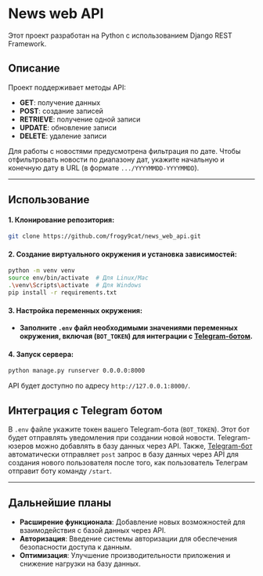 # News web API
Этот проект разработан на Python с использованием Django REST Framework.

## Описание
Проект поддерживает методы API:
  - **GET**: получение данных
  - **POST**: создание записей
  - **RETRIEVE**: получение одной записи
  - **UPDATE**: обновление записи
  - **DELETE**: удаление записи

Для работы с новостями предусмотрена фильтрация по дате. Чтобы отфильтровать новости по диапазону дат, укажите начальную и конечную дату в URL (в формате `.../YYYYMMDD-YYYYMMDD`).

---
## Использование
#### 1. Клонирование репозитория:
  ```bash
  git clone https://github.com/frogy9cat/news_web_api.git
  ```
#### 2. Создание виртуального окружения и установка зависимостей:
  ```bash
  python -m venv venv
  source env/bin/activate  # Для Linux/Mac
  .\venv\Scripts\activate  # Для Windows
  pip install -r requirements.txt
  ```
#### 3. Настройка переменных окружения:
  - **Заполните `.env` файл необходимыми значениями переменных окружения, включая (`BOT_TOKEN`) для интеграции с [Telegram-ботом](https://github.com/frogy9cat/news-bot).**
#### 4. Запуск сервера:
  ```bash
  python manage.py runserver 0.0.0.0:8000
  ```
API будет доступно по адресу `http://127.0.0.1:8000/`.

## Интеграция с Telegram ботом
В `.env` файле укажите токен вашего Telegram-бота (`BOT_TOKEN`). Этот бот будет отправлять уведомления при создании новой новости. Telegram-юзеров можно добавлять в базу данных через API. Также, [Telegram-бот](https://github.com/frogy9cat/news-bot) автоматически отправляет `post` запрос в базу данных через API для создания нового пользователя после того, как пользователь Телеграм отправит боту команду `/start`.

---
## Дальнейшие планы
  - **Расширение функционала**: Добавление новых возможностей для взаимодействия с базой данных через API.
  - **Авторизация**: Введение системы авторизации для обеспечения безопасности доступа к данным.
  - **Оптимизация**: Улучшение производительности приложения и снижение нагрузки на базу данных.
